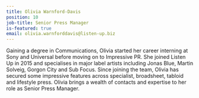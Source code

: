 ```yaml
---
title: Olivia Warnford-Davis
position: 10
job-title: Senior Press Manager
is-featured: true
email: olivia.warnforddavis@listen-up.biz
---
```


Gaining a degree in Communications, Olivia started her career interning at Sony and Universal before moving on to Impressive PR. She joined Listen Up in 2015 and specialises in major label artists including Jonas Blue, Martin Solveig, Gorgon City and Sub Focus. Since joining the team, Olivia has secured some impressive features across specialist, broadsheet, tabloid and lifestyle press. Olivia brings a wealth of contacts and expertise to her role as Senior Press Manager. 